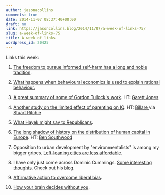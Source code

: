 ```yaml
---
author: jasonacollins
comments: true
date: 2014-11-07 08:37:40+00:00
draft: no
link: https://jasoncollins.blog/2014/11/07/a-week-of-links-75/
slug: a-week-of-links-75
title: A week of links
wordpress_id: 20425
---
```


Links this week:






	
  1. [The freedom to pursue informed self-harm has a long and noble tradition](http://werewolf.co.nz/2014/11/for-your-own-good/).

	
  2. [What happens when behavioural economics is used to explain rational behaviour](http://andrewgelman.com/2014/10/31/boo-whos-afraid-availability-bias/)[.](https://cei.org/blog/gordon-tullock-rip)

	
  3. [A great summary of some of Gordon Tullock's work](https://cei.org/blog/gordon-tullock-rip). HT: [Garett Jones](https://twitter.com/GarettJones)

	
  4. [Another study on the limited effect of parenting on IQ](http://www.sciencedirect.com/science/article/pii/S0160289614000889). HT: [Billare ](https://twitter.com/Billare)via [Stuart Ritchie](https://twitter.com/StuartJRitchie)

	
  5. [What Hayek might say to Republicans](http://www.bloombergview.com/articles/2014-11-03/hayek-s-message-for-victorious-republicans).

	
  6. [The long shadow of history on the distribution of human capital in Europe](http://www.cliometrie.org/images/wp/AFC_WP_04-2014.pdf). HT: [Ben Southwood](https://twitter.com/bswud)

	
  7. Opposition to urban development by "environmentalists" is among my bigger gripes. [Left-leaning cities are less affordable](http://www.theatlantic.com/business/archive/2014/10/why-are-liberal-cities-so-unaffordable/382045/).

	
  8. I have only just come across Dominic Cummings. [Some interesting thoughts](http://infoproc.blogspot.com.au/2014/10/the-hollow-men.html). Check out his [blog](http://dominiccummings.wordpress.com/).

	
  9. [Affirmative action to overcome liberal bias](http://www.unz.com/gnxp/jonathan-haidt-still-thinks-like-a-liberal/).

	
  10. [How your brain decides without you](http://nautil.us/issue/19/illusions/how-your-brain-decides-without-you).


